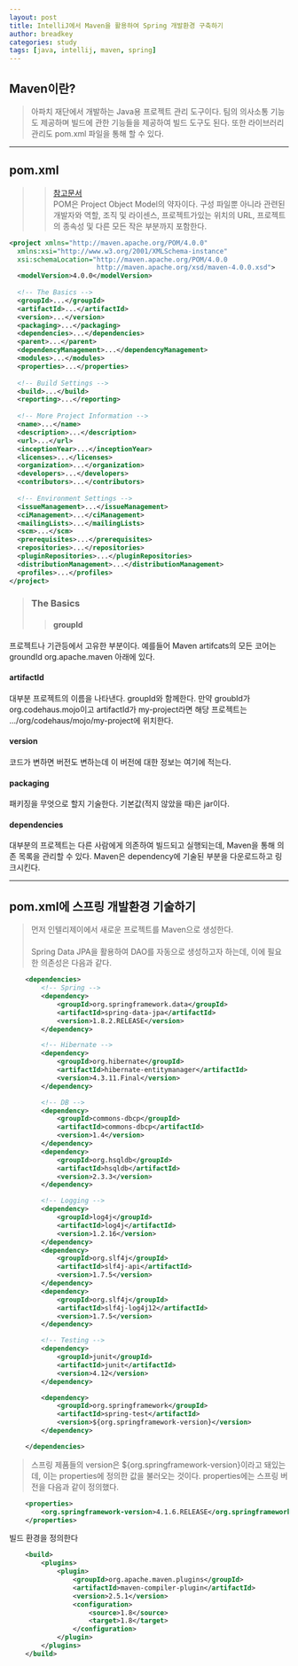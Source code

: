 ```yaml
---
layout: post
title: IntelliJ에서 Maven을 활용하여 Spring 개발환경 구축하기
author: breadkey
categories: study
tags: [java, intellij, maven, spring]
---
```


## Maven이란?
> 아파치 재단에서 개발하는 Java용 프로젝트 관리 도구이다. 팀의 의사소통 기능도 제공하며 빌드에 관한 기능들을 제공하여 빌드 도구도 된다. 또한 라이브러리 관리도 pom.xml 파일을 통해 할 수 있다.

* * *
## pom.xml
>> [참고문서](https://maven.apache.org/pom.html)  
POM은 Project Object Model의 약자이다. 구성 파일뿐 아니라 관련된 개발자와 역할, 조직 및 라이센스, 프로젝트가있는 위치의 URL, 프로젝트의 종속성 및 다른 모든 작은 부분까지 포함한다.

```xml
<project xmlns="http://maven.apache.org/POM/4.0.0"
  xmlns:xsi="http://www.w3.org/2001/XMLSchema-instance"
  xsi:schemaLocation="http://maven.apache.org/POM/4.0.0
                      http://maven.apache.org/xsd/maven-4.0.0.xsd">
  <modelVersion>4.0.0</modelVersion>
 
  <!-- The Basics -->
  <groupId>...</groupId>
  <artifactId>...</artifactId>
  <version>...</version>
  <packaging>...</packaging>
  <dependencies>...</dependencies>
  <parent>...</parent>
  <dependencyManagement>...</dependencyManagement>
  <modules>...</modules>
  <properties>...</properties>
 
  <!-- Build Settings -->
  <build>...</build>
  <reporting>...</reporting>
 
  <!-- More Project Information -->
  <name>...</name>
  <description>...</description>
  <url>...</url>
  <inceptionYear>...</inceptionYear>
  <licenses>...</licenses>
  <organization>...</organization>
  <developers>...</developers>
  <contributors>...</contributors>
 
  <!-- Environment Settings -->
  <issueManagement>...</issueManagement>
  <ciManagement>...</ciManagement>
  <mailingLists>...</mailingLists>
  <scm>...</scm>
  <prerequisites>...</prerequisites>
  <repositories>...</repositories>
  <pluginRepositories>...</pluginRepositories>
  <distributionManagement>...</distributionManagement>
  <profiles>...</profiles>
</project>
```

> ### The Basics
>> #### groupId
프로젝트나 기관등에서 고유한 부분이다. 예를들어 Maven artifcats의 모든 코어는 groundId org.apache.maven 아래에 있다.
#### artifactId
대부분 프로젝트의 이름을 나타낸다. groupId와 함께한다. 만약 groubId가 org.codehaus.mojo이고 artifactId가 my-project라면 해당 프로젝트는 .../org/codehaus/mojo/my-project에 위치한다.
#### version
코드가 변하면 버전도 변하는데 이 버전에 대한 정보는 여기에 적는다.
#### packaging
패키징을 무엇으로 할지 기술한다. 기본값(적지 않았을 때)은 jar이다.
#### dependencies
대부분의 프로젝트는 다른 사람에게 의존하여 빌드되고 실행되는데, Maven을 통해 의존 목록을 관리할 수 있다. Maven은 dependency에 기술된 부분을 다운로드하고 링크시킨다.

* * *
## pom.xml에 스프링 개발환경 기술하기
> 먼저 인텔리제이에서 새로운 프로젝트를 Maven으로 생성한다.   
　  
Spring Data JPA을 활용하여 DAO를 자동으로 생성하고자 하는데, 이에 필요한 의존성은 다음과 같다.

```xml
    <dependencies>
        <!-- Spring -->
        <dependency>
            <groupId>org.springframework.data</groupId>
            <artifactId>spring-data-jpa</artifactId>
            <version>1.8.2.RELEASE</version>
        </dependency>

        <!-- Hibernate -->
        <dependency>
            <groupId>org.hibernate</groupId>
            <artifactId>hibernate-entitymanager</artifactId>
            <version>4.3.11.Final</version>
        </dependency>

        <!-- DB -->
        <dependency>
            <groupId>commons-dbcp</groupId>
            <artifactId>commons-dbcp</artifactId>
            <version>1.4</version>
        </dependency>
        <dependency>
            <groupId>org.hsqldb</groupId>
            <artifactId>hsqldb</artifactId>
            <version>2.3.3</version>
        </dependency>

        <!-- Logging -->
        <dependency>
            <groupId>log4j</groupId>
            <artifactId>log4j</artifactId>
            <version>1.2.16</version>
        </dependency>
        <dependency>
            <groupId>org.slf4j</groupId>
            <artifactId>slf4j-api</artifactId>
            <version>1.7.5</version>
        </dependency>
        <dependency>
            <groupId>org.slf4j</groupId>
            <artifactId>slf4j-log4j12</artifactId>
            <version>1.7.5</version>
        </dependency>

        <!-- Testing -->
        <dependency>
            <groupId>junit</groupId>
            <artifactId>junit</artifactId>
            <version>4.12</version>
        </dependency>

        <dependency>
            <groupId>org.springframework</groupId>
            <artifactId>spring-test</artifactId>
            <version>${org.springframework-version}</version>
        </dependency>

    </dependencies>
```
> 스프링 제품들의 version은 ${org.springframework-version}이라고 돼있는데, 이는 properties에 정의한 값을 불러오는 것이다. properties에는 스프링 버전을 다음과 같이 정의했다.
```xml
    <properties>
        <org.springframework-version>4.1.6.RELEASE</org.springframework-version>
    </properties>
```
빌드 환경을 정의한다
```xml
    <build>
        <plugins>
            <plugin>
                <groupId>org.apache.maven.plugins</groupId>
                <artifactId>maven-compiler-plugin</artifactId>
                <version>2.5.1</version>
                <configuration>
                    <source>1.8</source>
                    <target>1.8</target>
                </configuration>
            </plugin>
        </plugins>
    </build>
```